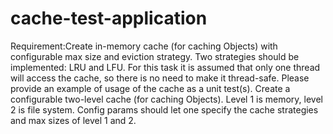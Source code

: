 # cache-test-application
Requirement:Create in-memory cache (for caching Objects) with configurable max size and eviction strategy. 
Two strategies should be implemented: LRU and LFU. For this task it is assumed that only one thread will access the cache, so there is no need to make it thread-safe. 
Please provide an example of usage of the cache as a unit test(s). 
Create a configurable two-level cache (for caching Objects). Level 1 is memory, level 2 is file system. 
Config params should let one specify the cache strategies and max sizes of level 1 and 2.


